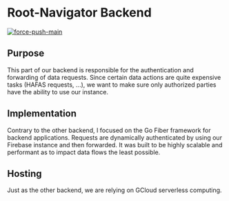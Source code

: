 # Root-Navigator Backend
[![force-push-main](https://github.com/stefanjb-it/Root-Navigator/actions/workflows/force-push-main.yml/badge.svg)](https://github.com/stefanjb-it/Root-Navigator/actions/workflows/force-push-main.yml)

## Purpose
This part of our backend is responsible for the authentication and forwarding of data requests.
Since certain data actions are quite expensive tasks (HAFAS requests, ...), we want to make sure only authorized parties have the ability to use our instance.

## Implementation
Contrary to the other backend, I focused on the Go Fiber framework for backend applications.
Requests are dynamically authenticated by using our Firebase instance and then forwarded.
It was built to be highly scalable and performant as to impact data flows the least possible.

## Hosting
Just as the other backend, we are relying on GCloud serverless computing.
